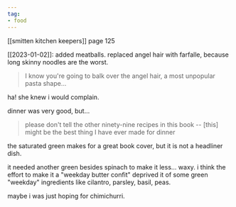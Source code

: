```yaml
---
tag:
- food
---
```

[[smitten kitchen keepers]] page 125

[[2023-01-02]]: added meatballs. replaced angel hair with farfalle, because long skinny noodles are the worst. 

> I know you're going to balk over the angel hair, a most unpopular pasta shape...

ha! she knew i would complain.

dinner was very good, but...

> please don't tell the other ninety-nine recipes in this book -- \[this\] might be the best thing I have ever made for dinner

the saturated green makes for a great book cover, but it is not a headliner dish.

it needed another green besides spinach to make it less... waxy. i think the effort to make it a "weekday butter confit" deprived it of some green "weekday" ingredients like cilantro, parsley, basil, peas. 

maybe i was just hoping for chimichurri.
